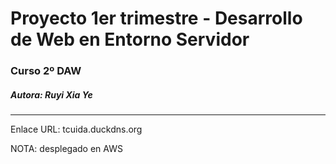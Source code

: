 <h1>Proyecto 1er trimestre - Desarrollo de Web en Entorno Servidor</h1>
<h3>Curso 2º DAW</h3>
<h5>Autora: Ruyi Xia Ye</h5>
<hr>
<p>Enlace URL: tcuida.duckdns.org</p>
<p>NOTA: desplegado en AWS</p>
